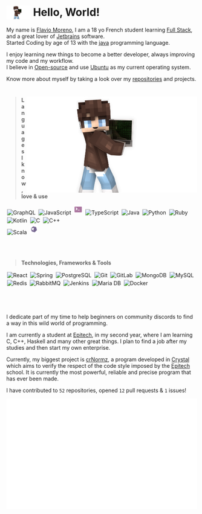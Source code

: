 # <img src="assets/log.png" width="64px" align="top"> Hello, World!

My name is [Flavio Moreno](https://www.linkedin.com/in/flaviomoreno94/), I am a 18 yo French student learning
[Full Stack](https://www.freecodecamp.org/news/what-is-a-full-stack-developer-back-end-front-end-full-stack-engineer/), and a great lover of [Jetbrains](https://jetbrains.com/) software. <br> 
Started Coding by age of 13 with the [java](https://www.java.com/) programming language.

I enjoy learning new things to become a better developer, always improving my code and my workflow.<br>
I believe in [Open-source](https://en.wikipedia.org/wiki/Open_source) and use [Ubuntu](https://ubuntu.com/download) as my
current operating system.


Know more about myself by taking a look over my [repositories](https://github.com/CustomEntity?tab=repositories) and
projects.

#

<img src="assets/log.png" align="right" width="450">

> **Languages I know, love & use**

<div>
<img style="margin: 2px" src="https://profilinator.rishav.dev/skills-assets/graphql.png" alt="GraphQL" width="22px" />  
<img style="margin: 2px" src="https://profilinator.rishav.dev/skills-assets/javascript-original.svg" alt="JavaScript" width="22px" />  
<img style="margin: 2px" src="assets/shell.svg" alt="Bash" width="22px" />  
<img style="margin: 2px" src="https://profilinator.rishav.dev/skills-assets/typescript-original.svg" alt="TypeScript" width="22px" />
<img style="margin: 2px" src="https://profilinator.rishav.dev/skills-assets/java-original-wordmark.svg" alt="Java" width="22px" />  
<img style="margin: 2px" src="https://profilinator.rishav.dev/skills-assets/python-original.svg" alt="Python" width="22px" />  
<img style="margin: 2px" src="https://profilinator.rishav.dev/skills-assets/ruby-original-wordmark.svg" alt="Ruby" width="22px" />  
<img style="margin: 2px" src="https://profilinator.rishav.dev/skills-assets/kotlinlang-icon.svg" alt="Kotlin" width="22px" />  
<img style="margin: 2px" src="https://profilinator.rishav.dev/skills-assets/c-original.svg" alt="C" width="22px" />  
<img style="margin: 2px" src="https://profilinator.rishav.dev/skills-assets/cplusplus-original.svg" alt="C++" width="22px" />  
<br>
<img style="margin: 2px" src="https://profilinator.rishav.dev/skills-assets/scala-original-wordmark.svg" alt="Scala" width="22px" />  
<img style="margin: 2px" src="assets/crystal.png" alt="Crystal" width="22px" />

<br><br>

> **Technologies, Frameworks & Tools**

<img style="margin: 2px" src="https://profilinator.rishav.dev/skills-assets/react-original-wordmark.svg" alt="React" width="22px" />  
<img style="margin: 2px" src="https://profilinator.rishav.dev/skills-assets/springio-icon.svg" alt="Spring" width="22px" />  
<img style="margin: 2px" src="https://profilinator.rishav.dev/skills-assets/postgresql-original-wordmark.svg" alt="PostgreSQL" width="22px" />  
<img style="margin: 2px" src="https://profilinator.rishav.dev/skills-assets/git-scm-icon.svg" alt="Git" width="22px" />  
<img style="margin: 2px" src="https://profilinator.rishav.dev/skills-assets/gitlab.svg" alt="GitLab" width="22px" />  
<img style="margin: 2px" src="https://profilinator.rishav.dev/skills-assets/mongodb-original-wordmark.svg" alt="MongoDB" width="22px" />  
<img style="margin: 2px" src="https://profilinator.rishav.dev/skills-assets/mysql-original-wordmark.svg" alt="MySQL" width="22px" />  
<img style="margin: 2px" src="https://profilinator.rishav.dev/skills-assets/redis-original-wordmark.svg" alt="Redis" width="22px" />  
<img style="margin: 2px" src="https://profilinator.rishav.dev/skills-assets/rabbitmq-icon.svg" alt="RabbitMQ" width="22px" />  
<img style="margin: 2px" src="https://profilinator.rishav.dev/skills-assets/jenkins-icon.svg" alt="Jenkins" width="22px" />  
<img style="margin: 2px" src="https://profilinator.rishav.dev/skills-assets/mariadb.png" alt="Maria DB" width="22px" />  
<img style="margin: 2px" src="https://profilinator.rishav.dev/skills-assets/docker-original-wordmark.svg" alt="Docker" width="22px" />  
</div>

#

<br>


I dedicate part of my time to help beginners on community discords to find a way in this wild world of programming.

I am currently a student at [Epitech](https://www.epitech.eu), in my second year, where I am learning C, C++, Haskell 
and many other great things.  I plan to find a job after my studies and then start my own enterprise.

Currently, my biggest project is [crNormz](https://github.com/CustomEntity/crNormz), a program developed in [Crystal](https://crystal-lang.org/) which aims to verify 
the respect of the code style imposed by the [Epitech](https://www.epitech.eu) school. It is currently the most powerful, reliable and precise 
program that has ever been made.

I have contributed to `52` repositories, opened `12` pull requests & `1` issues!

![](assets/code.svg)